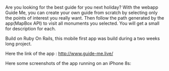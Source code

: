 Are you looking for the best guide for you next holiday? With the webapp Guide Me, you can create your own guide from scratch by selecting only the points of interest you really want. Then follow the path generated by the app(MapBox API) to visit all monuments you selected. You will get a small for description for each.


Build on Ruby On Rails, this mobile first app was build during a two weeks long project.

Here the link of the app : http://www.guide-me.live/

Here some screenshots of the app running on an iPhone 8s:



